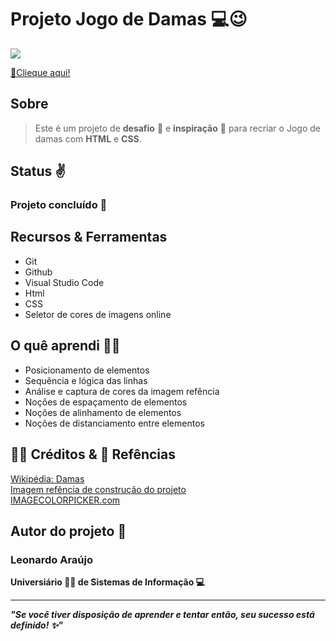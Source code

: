 <h1>Projeto Jogo de Damas 💻😉</h1>

<img src="https://i.imgur.com/iTgSgs7.mp4">

<a href="https://araujoleonardo310.github.io/jogo-de-damas/">🔗Clieque aqui!</a>

## Sobre

> Este é um projeto de **desafio** :cartwheeling: e **inspiração** 🤩 para recriar o Jogo de damas com  **HTML** e **CSS**.

## Status ✌️

### Projeto concluído 🚀

## Recursos & Ferramentas 

* Git<br>
* Github<br>
* Visual Studio Code<br>
* Html<br>
* CSS
* Seletor de cores de imagens online

## O quê aprendi 🧑‍💻

* Posicionamento de elementos
* Sequência e lógica das linhas
* Análise e captura de cores da imagem refência
* Noções de espaçamento de elementos
* Noções de alinhamento de elementos
* Noções de distanciamento entre elementos

## 🐧🖖 Créditos & 🔗 Refências 

[Wikipédia: Damas](https://pt.wikipedia.org/wiki/Damas)<br>
[Imagem refência de construção do projeto](https://pt.wikipedia.org/wiki/Damas#/media/Ficheiro:International_draughts.jpg)<br>
[IMAGECOLORPICKER.com](https://imagecolorpicker.com/pt-pt)


## Autor do projeto 👊

### Leonardo Araújo <br>
**Universiário 🧑‍🎓 de Sistemas de Informação 💻**
<hr>

***"Se você tiver disposição de aprender e tentar então, seu sucesso está definido! ✨"*** 

